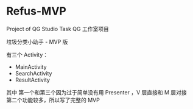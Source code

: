 # Refus-MVP
Project of QG Studio Task
QG 工作室项目

垃圾分类小助手 - MVP 版

有三个 Activity：
* MainActivity
* SearchActivity
* ResultActivity

其中 第一个和第三个因为过于简单没有用 Presenter ，V 层直接和 M 层对接  
第二个功能较多，所以写了完整的 MVP
